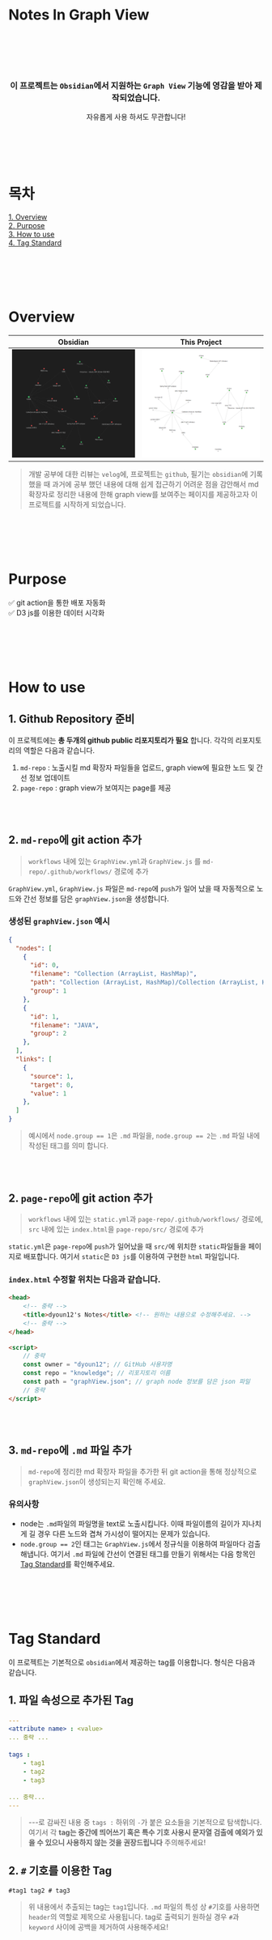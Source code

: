 # Notes In Graph View
<br>
<br>
<br>
<br>

<div align=center>

### 이 프로젝트는 `Obsidian`에서 지원하는 `Graph View` 기능에 영감을 받아 제작되었습니다. 
자유롭게 사용 하셔도 무관합니다!

</div>



<br>
<br>
<br>
<br>



# 목차
[1. Overview](#overview) <br>
[2. Purpose](#purpose) <br>
[3. How to use](#how-to-use) <br>
[4. Tag Standard](#tag-standard) <br>



<br>
<br>
<br>
<br>


# Overview


| Obsidian | This Project |
| :--: | :--: |
| ![alt text](img/image-2.png) | ![alt text](img/image-3.png) |


> 개발 공부에 대한 리뷰는 `velog`에, 프로젝트는 `github`, 필기는 `obsidian`에 기록했을 때 과거에 공부 했던 내용에 대해 쉽게 접근하기 어려운 점을 감안해서 md 확장자로 정리한 내용에 한해 graph view를 보여주는 페이지를 제공하고자 이 프로젝트를 시작하게 되었습니다.



<br>
<br>
<br>
<br>



# Purpose
✅ git action을 통한 배포 자동화 <br>
✅ D3 js를 이용한 데이터 시각화 <br>



<br>
<br>
<br>
<br>



# How to use
## 1. Github Repository 준비
이 프로젝트에는 **총 두개의 github public 리포지토리가 필요** 합니다. 각각의 리포지토리의 역할은 다음과 같습니다.
1. `md-repo` : 노출시킬 md 확장자 파일들을 업로드, graph view에 필요한 노드 및 간선 정보 업데이트
2. `page-repo` : graph view가 보여지는 page를 제공



<br>
<br>



## 2. `md-repo`에 git action 추가
> `workflows` 내에 있는 `GraphView.yml`과 `GraphView.js` 를 `md-repo/.github/workflows/` 경로에 추가

`GraphView.yml`, `GraphView.js` 파일은 `md-repo`에 `push`가 일어 났을 때 자동적으로 노드와 간선 정보를 담은 `graphView.json`을 생성합니다.


### 생성된 `graphView.json` 예시

```json
{
  "nodes": [
    {
      "id": 0,
      "filename": "Collection (ArrayList, HashMap)",
      "path": "Collection (ArrayList, HashMap)/Collection (ArrayList, HashMap).md",
      "group": 1
    },
    {
      "id": 1,
      "filename": "JAVA",
      "group": 2
    },
  ],
  "links": [
    {
      "source": 1,
      "target": 0,
      "value": 1
    },
  ]
}
```

> 예시에서 `node.group == 1`은 `.md` 파일을, `node.group == 2`는 `.md` 파일 내에 작성된 태그를 의미 합니다. 



<br>
<br>



## 2. `page-repo`에 git action 추가
> `workflows` 내에 있는 `static.yml`과 `page-repo/.github/workflows/` 경로에, `src` 내에 있는 `index.html`을 `page-repo/src/` 경로에 추가

`static.yml`은 `page-repo`에 `push`가 일어났을 때 `src/`에 위치한 `static`파일들을 페이지로 배포합니다. 여기서 `static`은 `D3 js`를 이용하여 구현한 `html` 파일입니다.

### `index.html` 수정할 위치는 다음과 같습니다.

```html
<head>
    <!-- 중략 -->
    <title>dyoun12's Notes</title> <!-- 원하는 내용으로 수정해주세요. -->
    <!-- 중략 -->
</head>
```

```html
<script>
    // 중략
    const owner = "dyoun12"; // GitHub 사용자명
    const repo = "knowledge"; // 리포지토리 이름
    const path = "graphView.json"; // graph node 정보를 담은 json 파일
    // 중략
</script>
```



<br>
<br>



## 3. `md-repo`에 `.md` 파일 추가
> `md-repo`에 정리한 md 확장자 파일을 추가한 뒤 git action을 통해 정상적으로 `graphView.json`이 생성되는지 확인해 주세요.

### 유의사항
- node는 `.md`파일의 파일명을 text로 노출시킵니다. 이때 파일이름의 길이가 지나치게 길 경우 다른 노드와 겹쳐 가시성이 떨어지는 문제가 있습니다. 
- `node.group == 2`인 태그는 `GraphView.js`에서 정규식을 이용하여 파일마다 검출해냅니다. 여기서 `.md` 파일에 간선이 연결된 태그를 만들기 위해서는 다음 항목인 [Tag Standard](#tag-standard)를 확인해주세요.



<br>
<br>
<br>
<br>



# Tag Standard
이 프로젝트는 기본적으로 `obsidian`에서 제공하는 tag를 이용합니다. 형식은 다음과 같습니다.

## 1. 파일 속성으로 추가된 Tag
```yml
---
<attribute name> : <value>
... 중략 ...

tags :
    - tag1
    - tag2
    - tag3

... 중략...
---
```
> ---로 감싸진 내용 중 `tags :` 하위의 `-`가 붙은 요소들을 기본적으로 탐색합니다. 여기서 각 **tag는 중간에 띄어쓰기 혹은 특수 기호 사용시 문자열 검출에 예외가 있을 수 있으니 사용하지 않는 것을 권장드립니다** 주의해주세요! 

## 2. `#` 기호를 이용한 Tag
```
#tag1 tag2 # tag3
```
> 위 내용에서 추출되는 tag는 `tag1`입니다. `.md` 파일의 특성 상 `#`기호를 사용하면 `header`의 역할로 제목으로 사용됩니다. tag로 출력되기 원하실 경우 `#`과 `keyword` 사이에 공백을 제거하여 사용해주세요!

<br>
<br>
